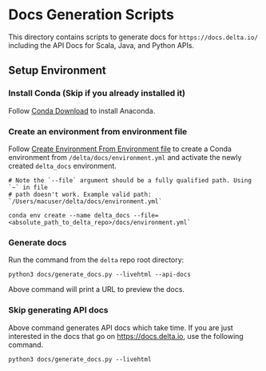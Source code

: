 # Docs Generation Scripts
This directory contains scripts to generate docs for `https://docs.delta.io/`
including the API Docs for Scala, Java, and Python APIs.

## Setup Environment
### Install Conda (Skip if you already installed it)
Follow [Conda Download](https://www.anaconda.com/download/) to install Anaconda.

### Create an environment from environment file
Follow [Create Environment From Environment file](https://docs.conda.io/projects/conda/en/latest/user-guide/tasks/manage-environments.html#create-env-from-file) to create a Conda environment from `/delta/docs/environment.yml` and activate the newly created `delta_docs` environment.

```
# Note the `--file` argument should be a fully qualified path. Using `~` in file
# path doesn't work. Example valid path: `/Users/macuser/delta/docs/environment.yml`

conda env create --name delta_docs --file=<absolute_path_to_delta_repo>/docs/environment.yml`
```

### Generate docs
Run the command from the `delta` repo root directory:
```
python3 docs/generate_docs.py --livehtml --api-docs
```
Above command will print a URL to preview the docs.

### Skip generating API docs
Above command generates API docs which take time. If you are just interested in the docs
that go on https://docs.delta.io, use the following command.
```
python3 docs/generate_docs.py --livehtml
```

